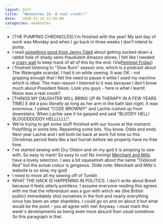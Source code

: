 ```yaml
---
layout: post
title:  "Weaknotes 16: A real crook!!"
date:   2018-12-16 22:56:00
categories: weaknotes
---
```


* [THE PUMPING CHRONICLES] I'm finished with the year! My last day of work was Monday and when I go back in three weeks I don't intend to pump.
* I read [something good from Jenny Odell](https://www.nytimes.com/interactive/2018/11/27/style/what-is-inside-this-internet-rabbit-hole.html) about getting sucked down a rabbit hole of shady semi-fraudulent Amazon stores. I felt like I needed a [crazy wall](https://crazywalls.tumblr.com/) to keep track of all of this by the end. (Via[Feminist Friday](https://tinyletter.com/feministfriday))
* I finished listening to "Slow Burn" season one, which is a podcast about The Watergate scandal. I had it on while sewing. It was OK - not gripping enough that I felt the need to pause it while I used my machine which is ideal. The main reason I listened to it was because I don't know much about President Nixon. Look you guys - here is what I learnt: Nixon was a real crook!!
* [THINGS MY DAUGHTER WILL BRING UP IN THERAPY IN A FEW YEARS TIME] E did a poo _literally_ as long as her arm in the bath last night. It was enormous. I yelled "CODE BROWN!!!" and Lachie rushed up from downstairs. When Lachie saw it he gasped and said "BLOODY HELL! BLOODDDDDDY HELLLLLL!".
* We're trying to get some stuff finished with our house at the moment. Polyfilling in some bits. Repainting some bits. You know. Odds and ends. Next year Lachie and I will both be back at work full time so this Christmas period feels like a last hurrah before we properly have no free time.
* I've started sewing with Dry Oilskin and oh my god it is amazing to sew with. So easy to mark! So easy to cut! No ironing! [Merchant and Mills](https://merchantandmills.com/product-category/cloth/utility/) have a lovely selection. I was a bit squeamish about the name "Oxblood Red" but the actual colour is gorgeous. (Side note: Merchant and Mills's website is so slow, my god)
* I need to move all my sewing off of Tumblr.
* WHAT THE HACK IS HAPPENING IN POLITICS. I don't write about Brexit because it feels utterly pointless. I assume everyone reading this agrees with me that the referendum was a gun with which we (the British public) immediately shot ourselves in the foot and nearly everything since has been an utter shambles. I could go on and on about it but what would be the point - you all agree with me! Anyway. I must mark this week's developments as being even more absurd than usual somehow. So this paragraph is that.
